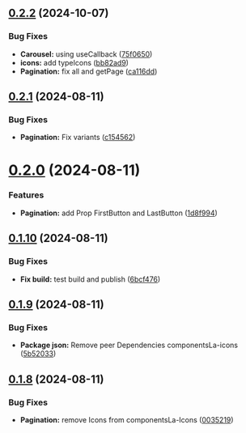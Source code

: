 ## [0.2.2](https://github.com/Laszlo-Caballero/ComponentsLa/compare/v0.2.1...v0.2.2) (2024-10-07)


### Bug Fixes

* **Carousel:** using useCallback ([75f0650](https://github.com/Laszlo-Caballero/ComponentsLa/commit/75f065089eb81d21fef961478237f622b0802f89))
* **icons:** add typeIcons ([bb82ad9](https://github.com/Laszlo-Caballero/ComponentsLa/commit/bb82ad95505c4ca2b4e6843708c09067bc104f0b))
* **Pagination:** fix all and getPage ([ca116dd](https://github.com/Laszlo-Caballero/ComponentsLa/commit/ca116ddbe760b4160929d39deb1600e6f16e28ef))

## [0.2.1](https://github.com/Laszlo-Caballero/ComponentsLa/compare/v0.2.0...v0.2.1) (2024-08-11)


### Bug Fixes

* **Pagination:** Fix variants ([c154562](https://github.com/Laszlo-Caballero/ComponentsLa/commit/c154562daf8d268ee4024872c857dd6ab54c036b))

# [0.2.0](https://github.com/Laszlo-Caballero/ComponentsLa/compare/v0.1.10...v0.2.0) (2024-08-11)


### Features

* **Pagination:** add Prop FirstButton and LastButton ([1d8f994](https://github.com/Laszlo-Caballero/ComponentsLa/commit/1d8f994e7c01375f7ae59a5b3ac9a9b048cc3dcc))

## [0.1.10](https://github.com/Laszlo-Caballero/ComponentsLa/compare/v0.1.9...v0.1.10) (2024-08-11)


### Bug Fixes

* **Fix build:** test build and publish ([6bcf476](https://github.com/Laszlo-Caballero/ComponentsLa/commit/6bcf476b94a05dcd3875ba2ff5374e166b5f8246))

## [0.1.9](https://github.com/Laszlo-Caballero/ComponentsLa/compare/v0.1.8...v0.1.9) (2024-08-11)


### Bug Fixes

* **Package json:** Remove peer Dependencies componentsLa-icons ([5b52033](https://github.com/Laszlo-Caballero/ComponentsLa/commit/5b520337779c21ec76469dcc6bf02165433a3092))

## [0.1.8](https://github.com/Laszlo-Caballero/ComponentsLa/compare/v0.1.7...v0.1.8) (2024-08-11)


### Bug Fixes

* **Pagination:** remove Icons from componentsLa-Icons ([0035219](https://github.com/Laszlo-Caballero/ComponentsLa/commit/003521937bdcad59a5d0d909f2e7a440ad3cb6ab))
